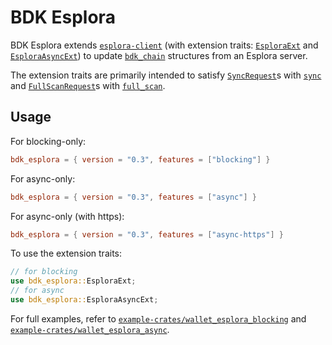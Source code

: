 # BDK Esplora

BDK Esplora extends [`esplora-client`] (with extension traits: [`EsploraExt`] and
[`EsploraAsyncExt`]) to update [`bdk_chain`] structures from an Esplora server.

The extension traits are primarily intended to satisfy [`SyncRequest`]s with [`sync`] and
[`FullScanRequest`]s with [`full_scan`].

## Usage

For blocking-only:
```toml
bdk_esplora = { version = "0.3", features = ["blocking"] }
```

For async-only:
```toml
bdk_esplora = { version = "0.3", features = ["async"] }
```

For async-only (with https):
```toml
bdk_esplora = { version = "0.3", features = ["async-https"] }
```

To use the extension traits:
```rust
// for blocking
use bdk_esplora::EsploraExt;
// for async
use bdk_esplora::EsploraAsyncExt;
```

For full examples, refer to [`example-crates/wallet_esplora_blocking`](https://github.com/bitcoindevkit/bdk/tree/master/example-crates/wallet_esplora_blocking) and [`example-crates/wallet_esplora_async`](https://github.com/bitcoindevkit/bdk/tree/master/example-crates/wallet_esplora_async).

[`esplora-client`]: https://docs.rs/esplora-client/
[`bdk_chain`]: https://docs.rs/bdk-chain/
[`EsploraExt`]: crate::EsploraExt
[`EsploraAsyncExt`]: crate::EsploraAsyncExt
[`SyncRequest`]: bdk_chain::spk_client::SyncRequest
[`FullScanRequest`]: bdk_chain::spk_client::FullScanRequest
[`sync`]: crate::EsploraExt::sync
[`full_scan`]: crate::EsploraExt::full_scan
